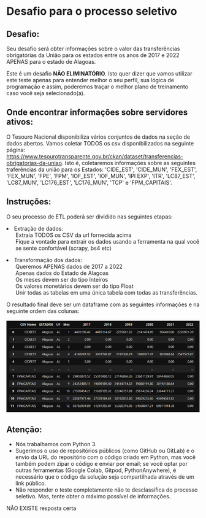 # Desafio para o processo seletivo

## Desafio:

Seu desafio será obter informações sobre o valor das transferências obrigatórias da União para os estados entre os anos de 2017 e 2022 APENAS para o estado de Alagoas. 

Este é um desafio <b>NÃO ELIMINATÓRIO</b>. Isto quer dizer que vamos utilizar este teste apenas para entender melhor o seu perfil, sua lógica de programação e assim, poderemos traçar o melhor plano de treinamento caso você seja selecionado(a).

## Onde encontrar informações sobre servidores ativos: 

O Tesouro Nacional disponibiliza vários conjuntos de dados na seção de dados abertos. Vamos coletar TODOS os csv disponibilizados na seguinte página: https://www.tesourotransparente.gov.br/ckan/dataset/transferencias-obrigatorias-da-uniao. Isto é, coletaremos informações sobre as seguintes traferências da união para os Estados: 'CIDE_EST', 'CIDE_MUN', 'FEX_EST', 'FEX_MUN', 'FPE', 'FPM', 'IOF_EST', 'IOF_MUN', 'IPI EXP', 'ITR', 'LC87_EST', 'LC87_MUN', 'LC176_EST',
'LC176_MUN', 'TCP' e 'FPM_CAPITAIS'.


## Instruções:

O seu processo de ETL poderá ser dividido nas seguintes etapas:
 <li>
 Extração de dados:
 <ol>
 Extraia TODOS os CSV da url fornecida acima<br>
 Fique a vontade para extrair os dados usando a ferramenta na qual você se sente confortável (scrapy, bs4 etc)<br>
 </ol>
 <li>
 Transformação dos dados:
 <ol>
 Queremos APENAS dados de 2017 a 2022<br>
 Apenas dados do Estado de Alagoas<br>
 Os meses devem ser do tipo Inteiros<br>
 Os valores monetários devem ser do tipo Float<br>
 Unir todas as tabelas em uma única tabela com todas as transferências.<br>
 </ol>
 </li>
 
O resultado final deve ser um dataframe com as seguintes informações e na seguinte ordem das colunas:<br>
<br>
![imagem](tabela_final.png)
<br>
## Atenção:

<ul>
    <li>Nós trabalhamos com Python 3.</li>
    <li>Sugerimos o uso de repositórios públicos (como GitHub ou GitLab) e o envio da URL do repositório com o código criado em Python, mas você também podem zipar o código e enviar por email; se você optar por outras ferramentas (Google Colab, Gitpod, PythonAnywhere), é necessário que o código da solução seja compartilhada através de um link público.</li>
    <li>Não responder o teste completamente não te desclassifica do processo seletivo. Mas, tente obter o máximo possível de informações. </li>
    
</ul>

NÃO EXISTE resposta certa

